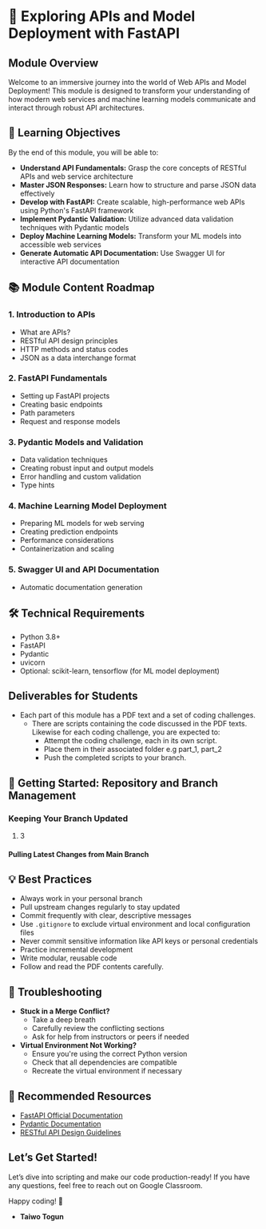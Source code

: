 # 🚀 Exploring APIs and Model Deployment with FastAPI

## Module Overview
Welcome to an immersive journey into the world of Web APIs and Model Deployment! This module is designed to transform your understanding of how modern web services and machine learning models communicate and interact through robust API architectures.

## 🎯 Learning Objectives
By the end of this module, you will be able to:
- **Understand API Fundamentals:** Grasp the core concepts of RESTful APIs and web service architecture
- **Master JSON Responses:** Learn how to structure and parse JSON data effectively
- **Develop with FastAPI:** Create scalable, high-performance web APIs using Python's FastAPI framework
- **Implement Pydantic Validation:** Utilize advanced data validation techniques with Pydantic models
- **Deploy Machine Learning Models:** Transform your ML models into accessible web services
- **Generate Automatic API Documentation:** Use Swagger UI for interactive API documentation

## 📚 Module Content Roadmap

### 1. Introduction to APIs
- What are APIs?
- RESTful API design principles
- HTTP methods and status codes
- JSON as a data interchange format

### 2. FastAPI Fundamentals
- Setting up FastAPI projects
- Creating basic endpoints
- Path parameters
- Request and response models

### 3. Pydantic Models and Validation
- Data validation techniques
- Creating robust input and output models
- Error handling and custom validation
- Type hints

### 4. Machine Learning Model Deployment
- Preparing ML models for web serving
- Creating prediction endpoints
- Performance considerations
- Containerization and scaling

### 5. Swagger UI and API Documentation
- Automatic documentation generation

## 🛠 Technical Requirements
- Python 3.8+
- FastAPI
- Pydantic
- uvicorn
- Optional: scikit-learn, tensorflow (for ML model deployment)

## Deliverables for Students
- Each part of this module has a PDF text and a set of coding challenges.
    - There are scripts containing the code discussed in the PDF texts. Likewise for each coding challenge, you are expected to:
      - Attempt the coding challenge, each in its own script.
      - Place them in their associated folder e.g part_1, part_2
       - Push the completed scripts to your branch.

## 🚦 Getting Started: Repository and Branch Management

### Keeping Your Branch Updated

1. 3

#### Pulling Latest Changes from Main Branch

## 💡 Best Practices
- Always work in your personal branch
- Pull upstream changes regularly to stay updated
- Commit frequently with clear, descriptive messages
- Use `.gitignore` to exclude virtual environment and local configuration files
- Never commit sensitive information like API keys or personal credentials
- Practice incremental development
- Write modular, reusable code
- Follow and read the PDF contents carefully.

## 🚨 Troubleshooting
- **Stuck in a Merge Conflict?** 
  - Take a deep breath
  - Carefully review the conflicting sections
  - Ask for help from instructors or peers if needed
- **Virtual Environment Not Working?**
  - Ensure you're using the correct Python version
  - Check that all dependencies are compatible
  - Recreate the virtual environment if necessary

## 🔗 Recommended Resources
- [FastAPI Official Documentation](https://fastapi.tiangolo.com/)
- [Pydantic Documentation](https://docs.pydantic.dev/)
- [RESTful API Design Guidelines](https://restfulapi.net/)

## Let’s Get Started!

Let’s dive into scripting and make our code production-ready! If you have any questions, feel free to reach out on Google Classroom.

Happy coding! 🚀
- **Taiwo Togun**


